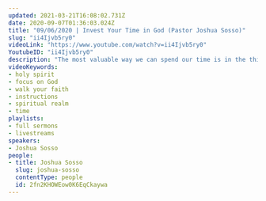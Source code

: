 ```yaml
---
updated: 2021-03-21T16:08:02.731Z
date: 2020-09-07T01:36:03.024Z
title: "09/06/2020 | Invest Your Time in God (Pastor Joshua Sosso)"
slug: "ii4Ijvb5ry0"
videoLink: "https://www.youtube.com/watch?v=ii4Ijvb5ry0"
YoutubeID: "ii4Ijvb5ry0"
description: "The most valuable way we can spend our time is in the things God has placed before us. Pastor Josh Sosso encourages the Body of Christ to walk your calling in faith and realign your focus with the instructions God has given you. In this season, the way we spend our time is more valuable than previous seasons because we are in a time of acceleration. There's a good way and a 'best' way to spend our time. Learn God's ways of doing things!This sermon was delivered by Pastor Joshua Sosso at Freedom Fellowship Church International on September 06, 2020"
videoKeywords:
- holy spirit
- focus on God
- walk your faith
- instructions
- spiritual realm
- time
playlists:
- full sermons
- livestreams
speakers:
- Joshua Sosso
people:
- title: Joshua Sosso
  slug: joshua-sosso
  contentType: people
  id: 2fn2KHOWEow0K6EqCkaywa
---
```

